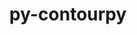 ---
title: "py-contourpy"
layout: cache
categories: [package, develop]
meta: {"versions": ["1.0.5", "1.0.7"], "compilers": ["apple-clang@=14.0.0", "apple-clang@=14.0.3", "gcc@=11.1.0", "gcc@=11.3.0", "gcc@=7.3.1", "gcc@=7.5.0"], "oss": ["amzn2", "ubuntu18.04", "ubuntu20.04", "ubuntu22.04", "ventura"], "platforms": ["darwin", "linux"], "targets": ["aarch64", "ivybridge", "ppc64le", "x86_64", "x86_64_v3", "x86_64_v4"], "stacks": ["data-vis-sdk", "e4s", "e4s-power", "ml-darwin-aarch64-mps", "ml-linux-x86_64-cpu", "ml-linux-x86_64-cuda", "radiuss", "root"], "num_specs": 80, "num_specs_by_stack": {"root": 80, "ml-darwin-aarch64-mps": 5, "radiuss": 21, "e4s-power": 7, "data-vis-sdk": 10, "e4s": 14, "ml-linux-x86_64-cpu": 7, "ml-linux-x86_64-cuda": 7}}
spec_details: [{"hash": "6b2llu3t3ljhcjerjy4rdwyhlyp5ot7z", "compiler": "apple-clang@=14.0.0", "versions": ["1.0.7"], "os": "ventura", "platform": "darwin", "target": "aarch64", "variants": ["build_system=python_pip"], "stacks": ["root", "ml-darwin-aarch64-mps"], "size": "-", "tarball": "https://binaries.spack.io/develop/build_cache/darwin-ventura-aarch64/apple-clang-14.0.0/py-contourpy-1.0.7/darwin-ventura-aarch64-apple-clang-14.0.0-py-contourpy-1.0.7-6b2llu3t3ljhcjerjy4rdwyhlyp5ot7z.spack"}, {"hash": "waoavgmi3ehc5fszbhpyl4nvrydcg2sv", "compiler": "apple-clang@=14.0.3", "versions": ["1.0.7"], "os": "ventura", "platform": "darwin", "target": "aarch64", "variants": ["build_system=python_pip"], "stacks": ["root", "ml-darwin-aarch64-mps"], "size": "-", "tarball": "https://binaries.spack.io/develop/build_cache/darwin-ventura-aarch64/apple-clang-14.0.3/py-contourpy-1.0.7/darwin-ventura-aarch64-apple-clang-14.0.3-py-contourpy-1.0.7-waoavgmi3ehc5fszbhpyl4nvrydcg2sv.spack"}, {"hash": "erwhivatoyvcmnsenaxecb6qifdwqkbf", "compiler": "apple-clang@=14.0.3", "versions": ["1.0.7"], "os": "ventura", "platform": "darwin", "target": "aarch64", "variants": ["build_system=python_pip"], "stacks": ["root", "ml-darwin-aarch64-mps"], "size": "-", "tarball": "https://binaries.spack.io/develop/build_cache/darwin-ventura-aarch64/apple-clang-14.0.3/py-contourpy-1.0.7/darwin-ventura-aarch64-apple-clang-14.0.3-py-contourpy-1.0.7-erwhivatoyvcmnsenaxecb6qifdwqkbf.spack"}, {"hash": "3bz23zqvnlgkhi6fjzb64a5dpxompjpv", "compiler": "apple-clang@=14.0.3", "versions": ["1.0.7"], "os": "ventura", "platform": "darwin", "target": "aarch64", "variants": ["build_system=python_pip"], "stacks": ["root", "ml-darwin-aarch64-mps"], "size": "-", "tarball": "https://binaries.spack.io/develop/build_cache/darwin-ventura-aarch64/apple-clang-14.0.3/py-contourpy-1.0.7/darwin-ventura-aarch64-apple-clang-14.0.3-py-contourpy-1.0.7-3bz23zqvnlgkhi6fjzb64a5dpxompjpv.spack"}, {"hash": "fn24p72nmziqmqegi5a5cqnxdhyutgse", "compiler": "apple-clang@=14.0.3", "versions": ["1.0.7"], "os": "ventura", "platform": "darwin", "target": "aarch64", "variants": ["build_system=python_pip"], "stacks": ["root", "ml-darwin-aarch64-mps"], "size": "-", "tarball": "https://binaries.spack.io/develop/build_cache/darwin-ventura-aarch64/apple-clang-14.0.3/py-contourpy-1.0.7/darwin-ventura-aarch64-apple-clang-14.0.3-py-contourpy-1.0.7-fn24p72nmziqmqegi5a5cqnxdhyutgse.spack"}, {"hash": "4tmyp6l4gtoj4jbentsswxahk4llx35r", "compiler": "gcc@=7.3.1", "versions": ["1.0.5"], "os": "amzn2", "platform": "linux", "target": "ivybridge", "variants": ["build_system=python_pip"], "stacks": ["root"], "size": "-", "tarball": "https://binaries.spack.io/develop/build_cache/linux-amzn2-ivybridge/gcc-7.3.1/py-contourpy-1.0.5/linux-amzn2-ivybridge-gcc-7.3.1-py-contourpy-1.0.5-4tmyp6l4gtoj4jbentsswxahk4llx35r.spack"}, {"hash": "d3twpw7pyseudreiqknelzcj57jjb5ou", "compiler": "gcc@=7.3.1", "versions": ["1.0.5"], "os": "amzn2", "platform": "linux", "target": "ivybridge", "variants": ["build_system=python_pip"], "stacks": ["root"], "size": "-", "tarball": "https://binaries.spack.io/develop/build_cache/linux-amzn2-ivybridge/gcc-7.3.1/py-contourpy-1.0.5/linux-amzn2-ivybridge-gcc-7.3.1-py-contourpy-1.0.5-d3twpw7pyseudreiqknelzcj57jjb5ou.spack"}, {"hash": "zu7qdibolcnhfjbespneosrltwxltcms", "compiler": "gcc@=7.3.1", "versions": ["1.0.5"], "os": "amzn2", "platform": "linux", "target": "ivybridge", "variants": ["build_system=python_pip"], "stacks": ["root"], "size": "-", "tarball": "https://binaries.spack.io/develop/build_cache/linux-amzn2-ivybridge/gcc-7.3.1/py-contourpy-1.0.5/linux-amzn2-ivybridge-gcc-7.3.1-py-contourpy-1.0.5-zu7qdibolcnhfjbespneosrltwxltcms.spack"}, {"hash": "2fbp7prlaz45kx5mehhhxh3vkfsrlw32", "compiler": "gcc@=7.3.1", "versions": ["1.0.5"], "os": "amzn2", "platform": "linux", "target": "x86_64_v3", "variants": [], "stacks": ["root"], "size": "-", "tarball": "https://binaries.spack.io/develop/build_cache/linux-amzn2-x86_64_v3/gcc-7.3.1/py-contourpy-1.0.5/linux-amzn2-x86_64_v3-gcc-7.3.1-py-contourpy-1.0.5-2fbp7prlaz45kx5mehhhxh3vkfsrlw32.spack"}, {"hash": "awxgd4nvnjhopmyer46bf6s3ktzpj6oc", "compiler": "gcc@=7.3.1", "versions": ["1.0.5"], "os": "amzn2", "platform": "linux", "target": "x86_64_v3", "variants": [], "stacks": ["root"], "size": "-", "tarball": "https://binaries.spack.io/develop/build_cache/linux-amzn2-x86_64_v3/gcc-7.3.1/py-contourpy-1.0.5/linux-amzn2-x86_64_v3-gcc-7.3.1-py-contourpy-1.0.5-awxgd4nvnjhopmyer46bf6s3ktzpj6oc.spack"}, {"hash": "czxe5x6h3awupss2catz5wv6nb77pzho", "compiler": "gcc@=7.3.1", "versions": ["1.0.5"], "os": "amzn2", "platform": "linux", "target": "x86_64_v3", "variants": ["build_system=python_pip"], "stacks": ["root"], "size": "-", "tarball": "https://binaries.spack.io/develop/build_cache/linux-amzn2-x86_64_v3/gcc-7.3.1/py-contourpy-1.0.5/linux-amzn2-x86_64_v3-gcc-7.3.1-py-contourpy-1.0.5-czxe5x6h3awupss2catz5wv6nb77pzho.spack"}, {"hash": "5lyrasgvsbedmkgpuulcj4mtkenxgxyk", "compiler": "gcc@=7.3.1", "versions": ["1.0.5"], "os": "amzn2", "platform": "linux", "target": "x86_64_v3", "variants": ["build_system=python_pip"], "stacks": ["root"], "size": "-", "tarball": "https://binaries.spack.io/develop/build_cache/linux-amzn2-x86_64_v3/gcc-7.3.1/py-contourpy-1.0.5/linux-amzn2-x86_64_v3-gcc-7.3.1-py-contourpy-1.0.5-5lyrasgvsbedmkgpuulcj4mtkenxgxyk.spack"}, {"hash": "uzxvkfpeh53anbht3ke37ecxdzmazi2s", "compiler": "gcc@=7.3.1", "versions": ["1.0.5"], "os": "amzn2", "platform": "linux", "target": "x86_64_v3", "variants": ["build_system=python_pip"], "stacks": ["root"], "size": "-", "tarball": "https://binaries.spack.io/develop/build_cache/linux-amzn2-x86_64_v3/gcc-7.3.1/py-contourpy-1.0.5/linux-amzn2-x86_64_v3-gcc-7.3.1-py-contourpy-1.0.5-uzxvkfpeh53anbht3ke37ecxdzmazi2s.spack"}, {"hash": "ng7gv46jyxpjyifsdnfonmeus7o6egpp", "compiler": "gcc@=7.3.1", "versions": ["1.0.5"], "os": "amzn2", "platform": "linux", "target": "x86_64_v3", "variants": ["build_system=python_pip"], "stacks": ["root"], "size": "-", "tarball": "https://binaries.spack.io/develop/build_cache/linux-amzn2-x86_64_v3/gcc-7.3.1/py-contourpy-1.0.5/linux-amzn2-x86_64_v3-gcc-7.3.1-py-contourpy-1.0.5-ng7gv46jyxpjyifsdnfonmeus7o6egpp.spack"}, {"hash": "gyf6uri3hktu63gkxrhbd5lapqp52kzz", "compiler": "gcc@=7.3.1", "versions": ["1.0.5"], "os": "amzn2", "platform": "linux", "target": "x86_64_v3", "variants": ["build_system=python_pip"], "stacks": ["root"], "size": "-", "tarball": "https://binaries.spack.io/develop/build_cache/linux-amzn2-x86_64_v3/gcc-7.3.1/py-contourpy-1.0.5/linux-amzn2-x86_64_v3-gcc-7.3.1-py-contourpy-1.0.5-gyf6uri3hktu63gkxrhbd5lapqp52kzz.spack"}, {"hash": "7f6q7xxdov75cbnlhcyy4vxrkf22qnup", "compiler": "gcc@=7.3.1", "versions": ["1.0.5"], "os": "amzn2", "platform": "linux", "target": "x86_64_v4", "variants": [], "stacks": ["root"], "size": "-", "tarball": "https://binaries.spack.io/develop/build_cache/linux-amzn2-x86_64_v4/gcc-7.3.1/py-contourpy-1.0.5/linux-amzn2-x86_64_v4-gcc-7.3.1-py-contourpy-1.0.5-7f6q7xxdov75cbnlhcyy4vxrkf22qnup.spack"}, {"hash": "bodyim44qhvezdidtqvrnbepbi5u7ssm", "compiler": "gcc@=7.5.0", "versions": ["1.0.5"], "os": "ubuntu18.04", "platform": "linux", "target": "x86_64", "variants": ["build_system=python_pip"], "stacks": ["root", "radiuss"], "size": "-", "tarball": "https://binaries.spack.io/develop/build_cache/linux-ubuntu18.04-x86_64/gcc-7.5.0/py-contourpy-1.0.5/linux-ubuntu18.04-x86_64-gcc-7.5.0-py-contourpy-1.0.5-bodyim44qhvezdidtqvrnbepbi5u7ssm.spack"}, {"hash": "aadoalmrhos3htfwycnga6g7mtl56sys", "compiler": "gcc@=7.5.0", "versions": ["1.0.5"], "os": "ubuntu18.04", "platform": "linux", "target": "x86_64", "variants": ["build_system=python_pip"], "stacks": ["root", "radiuss"], "size": "-", "tarball": "https://binaries.spack.io/develop/build_cache/linux-ubuntu18.04-x86_64/gcc-7.5.0/py-contourpy-1.0.5/linux-ubuntu18.04-x86_64-gcc-7.5.0-py-contourpy-1.0.5-aadoalmrhos3htfwycnga6g7mtl56sys.spack"}, {"hash": "kzsdtt7ec22ulamqx3kbdgarcm64bnkq", "compiler": "gcc@=7.5.0", "versions": ["1.0.5"], "os": "ubuntu18.04", "platform": "linux", "target": "x86_64", "variants": ["build_system=python_pip"], "stacks": ["root", "radiuss"], "size": "-", "tarball": "https://binaries.spack.io/develop/build_cache/linux-ubuntu18.04-x86_64/gcc-7.5.0/py-contourpy-1.0.5/linux-ubuntu18.04-x86_64-gcc-7.5.0-py-contourpy-1.0.5-kzsdtt7ec22ulamqx3kbdgarcm64bnkq.spack"}, {"hash": "6cbp4nkkl2ogxqn7xrd523igzrrvz6tz", "compiler": "gcc@=7.5.0", "versions": ["1.0.5"], "os": "ubuntu18.04", "platform": "linux", "target": "x86_64", "variants": ["build_system=python_pip"], "stacks": ["root", "radiuss"], "size": "-", "tarball": "https://binaries.spack.io/develop/build_cache/linux-ubuntu18.04-x86_64/gcc-7.5.0/py-contourpy-1.0.5/linux-ubuntu18.04-x86_64-gcc-7.5.0-py-contourpy-1.0.5-6cbp4nkkl2ogxqn7xrd523igzrrvz6tz.spack"}, {"hash": "5urzd6jxgwllxj6o6tmk4j4k5njj6bfi", "compiler": "gcc@=7.5.0", "versions": ["1.0.5"], "os": "ubuntu18.04", "platform": "linux", "target": "x86_64", "variants": ["build_system=python_pip"], "stacks": ["root", "radiuss"], "size": "-", "tarball": "https://binaries.spack.io/develop/build_cache/linux-ubuntu18.04-x86_64/gcc-7.5.0/py-contourpy-1.0.5/linux-ubuntu18.04-x86_64-gcc-7.5.0-py-contourpy-1.0.5-5urzd6jxgwllxj6o6tmk4j4k5njj6bfi.spack"}, {"hash": "qptduyhlltvxvfchryjgfl6jnkvqm5ju", "compiler": "gcc@=7.5.0", "versions": ["1.0.5"], "os": "ubuntu18.04", "platform": "linux", "target": "x86_64", "variants": ["build_system=python_pip"], "stacks": ["root", "radiuss"], "size": "-", "tarball": "https://binaries.spack.io/develop/build_cache/linux-ubuntu18.04-x86_64/gcc-7.5.0/py-contourpy-1.0.5/linux-ubuntu18.04-x86_64-gcc-7.5.0-py-contourpy-1.0.5-qptduyhlltvxvfchryjgfl6jnkvqm5ju.spack"}, {"hash": "yl5nqtn35nmlw2xgbbpdpqcps4vncox4", "compiler": "gcc@=7.5.0", "versions": ["1.0.5"], "os": "ubuntu18.04", "platform": "linux", "target": "x86_64", "variants": [], "stacks": ["root", "radiuss"], "size": "-", "tarball": "https://binaries.spack.io/develop/build_cache/linux-ubuntu18.04-x86_64/gcc-7.5.0/py-contourpy-1.0.5/linux-ubuntu18.04-x86_64-gcc-7.5.0-py-contourpy-1.0.5-yl5nqtn35nmlw2xgbbpdpqcps4vncox4.spack"}, {"hash": "hi62k5xlid42jfiifcmhssdrljtv4zsd", "compiler": "gcc@=7.5.0", "versions": ["1.0.5"], "os": "ubuntu18.04", "platform": "linux", "target": "x86_64", "variants": ["build_system=python_pip"], "stacks": ["root", "radiuss"], "size": "-", "tarball": "https://binaries.spack.io/develop/build_cache/linux-ubuntu18.04-x86_64/gcc-7.5.0/py-contourpy-1.0.5/linux-ubuntu18.04-x86_64-gcc-7.5.0-py-contourpy-1.0.5-hi62k5xlid42jfiifcmhssdrljtv4zsd.spack"}, {"hash": "wz53kgwuwcxsuem767tbs3zkhuttexhk", "compiler": "gcc@=7.5.0", "versions": ["1.0.5"], "os": "ubuntu18.04", "platform": "linux", "target": "x86_64", "variants": ["build_system=python_pip"], "stacks": ["root", "radiuss"], "size": "-", "tarball": "https://binaries.spack.io/develop/build_cache/linux-ubuntu18.04-x86_64/gcc-7.5.0/py-contourpy-1.0.5/linux-ubuntu18.04-x86_64-gcc-7.5.0-py-contourpy-1.0.5-wz53kgwuwcxsuem767tbs3zkhuttexhk.spack"}, {"hash": "s7vfnypsy7dyqacgsnmxgwhgxdn6oa6g", "compiler": "gcc@=7.5.0", "versions": ["1.0.5"], "os": "ubuntu18.04", "platform": "linux", "target": "x86_64", "variants": ["build_system=python_pip"], "stacks": ["root", "radiuss"], "size": "-", "tarball": "https://binaries.spack.io/develop/build_cache/linux-ubuntu18.04-x86_64/gcc-7.5.0/py-contourpy-1.0.5/linux-ubuntu18.04-x86_64-gcc-7.5.0-py-contourpy-1.0.5-s7vfnypsy7dyqacgsnmxgwhgxdn6oa6g.spack"}, {"hash": "5q2b4twvczpvdi3sdpr33jximzrryiu3", "compiler": "gcc@=7.5.0", "versions": ["1.0.5"], "os": "ubuntu18.04", "platform": "linux", "target": "x86_64_v3", "variants": ["build_system=python_pip"], "stacks": ["root", "radiuss"], "size": "-", "tarball": "https://binaries.spack.io/develop/build_cache/linux-ubuntu18.04-x86_64_v3/gcc-7.5.0/py-contourpy-1.0.5/linux-ubuntu18.04-x86_64_v3-gcc-7.5.0-py-contourpy-1.0.5-5q2b4twvczpvdi3sdpr33jximzrryiu3.spack"}, {"hash": "ndfyphhphlgdzm6pnvcewmnuhdv5ygmg", "compiler": "gcc@=7.5.0", "versions": ["1.0.5"], "os": "ubuntu18.04", "platform": "linux", "target": "x86_64_v3", "variants": ["build_system=python_pip"], "stacks": ["root", "radiuss"], "size": "-", "tarball": "https://binaries.spack.io/develop/build_cache/linux-ubuntu18.04-x86_64_v3/gcc-7.5.0/py-contourpy-1.0.5/linux-ubuntu18.04-x86_64_v3-gcc-7.5.0-py-contourpy-1.0.5-ndfyphhphlgdzm6pnvcewmnuhdv5ygmg.spack"}, {"hash": "4qhigk6eqspp53v4lkn55q3e53rqrjsz", "compiler": "gcc@=7.5.0", "versions": ["1.0.5"], "os": "ubuntu18.04", "platform": "linux", "target": "x86_64_v3", "variants": ["build_system=python_pip"], "stacks": ["root", "radiuss"], "size": "-", "tarball": "https://binaries.spack.io/develop/build_cache/linux-ubuntu18.04-x86_64_v3/gcc-7.5.0/py-contourpy-1.0.5/linux-ubuntu18.04-x86_64_v3-gcc-7.5.0-py-contourpy-1.0.5-4qhigk6eqspp53v4lkn55q3e53rqrjsz.spack"}, {"hash": "owwpzxsllcmh75pgaaoekwscd75pg5cn", "compiler": "gcc@=7.5.0", "versions": ["1.0.5"], "os": "ubuntu18.04", "platform": "linux", "target": "x86_64_v3", "variants": ["build_system=python_pip"], "stacks": ["root", "radiuss"], "size": "-", "tarball": "https://binaries.spack.io/develop/build_cache/linux-ubuntu18.04-x86_64_v3/gcc-7.5.0/py-contourpy-1.0.5/linux-ubuntu18.04-x86_64_v3-gcc-7.5.0-py-contourpy-1.0.5-owwpzxsllcmh75pgaaoekwscd75pg5cn.spack"}, {"hash": "6djw4m6pce3xuiznr4ri5catfnqflsdg", "compiler": "gcc@=7.5.0", "versions": ["1.0.7"], "os": "ubuntu18.04", "platform": "linux", "target": "x86_64_v3", "variants": ["build_system=python_pip"], "stacks": ["root", "radiuss"], "size": "-", "tarball": "https://binaries.spack.io/develop/build_cache/linux-ubuntu18.04-x86_64_v3/gcc-7.5.0/py-contourpy-1.0.7/linux-ubuntu18.04-x86_64_v3-gcc-7.5.0-py-contourpy-1.0.7-6djw4m6pce3xuiznr4ri5catfnqflsdg.spack"}, {"hash": "fdlkmzfrxw7havm4iczdz3477lrb2qkg", "compiler": "gcc@=7.5.0", "versions": ["1.0.5"], "os": "ubuntu18.04", "platform": "linux", "target": "x86_64_v3", "variants": ["build_system=python_pip"], "stacks": ["root", "radiuss"], "size": "-", "tarball": "https://binaries.spack.io/develop/build_cache/linux-ubuntu18.04-x86_64_v3/gcc-7.5.0/py-contourpy-1.0.5/linux-ubuntu18.04-x86_64_v3-gcc-7.5.0-py-contourpy-1.0.5-fdlkmzfrxw7havm4iczdz3477lrb2qkg.spack"}, {"hash": "56nobhihl644bl2aav6p4k7jwhsx4md2", "compiler": "gcc@=7.5.0", "versions": ["1.0.5"], "os": "ubuntu18.04", "platform": "linux", "target": "x86_64_v3", "variants": ["build_system=python_pip"], "stacks": ["root", "radiuss"], "size": "-", "tarball": "https://binaries.spack.io/develop/build_cache/linux-ubuntu18.04-x86_64_v3/gcc-7.5.0/py-contourpy-1.0.5/linux-ubuntu18.04-x86_64_v3-gcc-7.5.0-py-contourpy-1.0.5-56nobhihl644bl2aav6p4k7jwhsx4md2.spack"}, {"hash": "4reonafht6b2pbvveqz4yrxbvrllr2ux", "compiler": "gcc@=7.5.0", "versions": ["1.0.5"], "os": "ubuntu18.04", "platform": "linux", "target": "x86_64_v3", "variants": ["build_system=python_pip"], "stacks": ["root", "radiuss"], "size": "-", "tarball": "https://binaries.spack.io/develop/build_cache/linux-ubuntu18.04-x86_64_v3/gcc-7.5.0/py-contourpy-1.0.5/linux-ubuntu18.04-x86_64_v3-gcc-7.5.0-py-contourpy-1.0.5-4reonafht6b2pbvveqz4yrxbvrllr2ux.spack"}, {"hash": "zvq35skvnhndxfqviwapgosv4qapufhz", "compiler": "gcc@=7.5.0", "versions": ["1.0.7"], "os": "ubuntu18.04", "platform": "linux", "target": "x86_64_v3", "variants": ["build_system=python_pip"], "stacks": ["root", "radiuss"], "size": "-", "tarball": "https://binaries.spack.io/develop/build_cache/linux-ubuntu18.04-x86_64_v3/gcc-7.5.0/py-contourpy-1.0.7/linux-ubuntu18.04-x86_64_v3-gcc-7.5.0-py-contourpy-1.0.7-zvq35skvnhndxfqviwapgosv4qapufhz.spack"}, {"hash": "bnb2dxbyaqtorcjwkq3uabylmxdjsyqm", "compiler": "gcc@=7.5.0", "versions": ["1.0.5"], "os": "ubuntu18.04", "platform": "linux", "target": "x86_64_v3", "variants": ["build_system=python_pip"], "stacks": ["root", "radiuss"], "size": "-", "tarball": "https://binaries.spack.io/develop/build_cache/linux-ubuntu18.04-x86_64_v3/gcc-7.5.0/py-contourpy-1.0.5/linux-ubuntu18.04-x86_64_v3-gcc-7.5.0-py-contourpy-1.0.5-bnb2dxbyaqtorcjwkq3uabylmxdjsyqm.spack"}, {"hash": "kpqjflrwq4hzgt57uwmsffbb6dcqvfjb", "compiler": "gcc@=7.5.0", "versions": ["1.0.7"], "os": "ubuntu18.04", "platform": "linux", "target": "x86_64_v3", "variants": ["build_system=python_pip"], "stacks": ["root", "radiuss"], "size": "-", "tarball": "https://binaries.spack.io/develop/build_cache/linux-ubuntu18.04-x86_64_v3/gcc-7.5.0/py-contourpy-1.0.7/linux-ubuntu18.04-x86_64_v3-gcc-7.5.0-py-contourpy-1.0.7-kpqjflrwq4hzgt57uwmsffbb6dcqvfjb.spack"}, {"hash": "6uy6347ubtobnhutotzbt7sxbf5t3qdl", "compiler": "gcc@=11.1.0", "versions": ["1.0.5"], "os": "ubuntu20.04", "platform": "linux", "target": "ppc64le", "variants": ["build_system=python_pip"], "stacks": ["root", "e4s-power"], "size": "-", "tarball": "https://binaries.spack.io/develop/build_cache/linux-ubuntu20.04-ppc64le/gcc-11.1.0/py-contourpy-1.0.5/linux-ubuntu20.04-ppc64le-gcc-11.1.0-py-contourpy-1.0.5-6uy6347ubtobnhutotzbt7sxbf5t3qdl.spack"}, {"hash": "nv7u2bw2oqorslqmizrjwyriogie4zlz", "compiler": "gcc@=11.1.0", "versions": ["1.0.5"], "os": "ubuntu20.04", "platform": "linux", "target": "ppc64le", "variants": ["build_system=python_pip"], "stacks": ["root", "e4s-power"], "size": "-", "tarball": "https://binaries.spack.io/develop/build_cache/linux-ubuntu20.04-ppc64le/gcc-11.1.0/py-contourpy-1.0.5/linux-ubuntu20.04-ppc64le-gcc-11.1.0-py-contourpy-1.0.5-nv7u2bw2oqorslqmizrjwyriogie4zlz.spack"}, {"hash": "gf2ixkmb7cgkmjputtl7p7auzywoocdm", "compiler": "gcc@=11.1.0", "versions": ["1.0.5"], "os": "ubuntu20.04", "platform": "linux", "target": "ppc64le", "variants": ["build_system=python_pip"], "stacks": ["root", "e4s-power"], "size": "-", "tarball": "https://binaries.spack.io/develop/build_cache/linux-ubuntu20.04-ppc64le/gcc-11.1.0/py-contourpy-1.0.5/linux-ubuntu20.04-ppc64le-gcc-11.1.0-py-contourpy-1.0.5-gf2ixkmb7cgkmjputtl7p7auzywoocdm.spack"}, {"hash": "zg52ktnuqwpogmkenhewmxfwry4nmfvx", "compiler": "gcc@=11.1.0", "versions": ["1.0.7"], "os": "ubuntu20.04", "platform": "linux", "target": "ppc64le", "variants": ["build_system=python_pip"], "stacks": ["root", "e4s-power"], "size": "-", "tarball": "https://binaries.spack.io/develop/build_cache/linux-ubuntu20.04-ppc64le/gcc-11.1.0/py-contourpy-1.0.7/linux-ubuntu20.04-ppc64le-gcc-11.1.0-py-contourpy-1.0.7-zg52ktnuqwpogmkenhewmxfwry4nmfvx.spack"}, {"hash": "l3tb5orhmj5loyf7s7vmsez6x4wzcuvd", "compiler": "gcc@=11.1.0", "versions": ["1.0.7"], "os": "ubuntu20.04", "platform": "linux", "target": "ppc64le", "variants": ["build_system=python_pip"], "stacks": ["root", "e4s-power"], "size": "-", "tarball": "https://binaries.spack.io/develop/build_cache/linux-ubuntu20.04-ppc64le/gcc-11.1.0/py-contourpy-1.0.7/linux-ubuntu20.04-ppc64le-gcc-11.1.0-py-contourpy-1.0.7-l3tb5orhmj5loyf7s7vmsez6x4wzcuvd.spack"}, {"hash": "g7o5csjsekeybaxhbeliqfyxr5f6f7vf", "compiler": "gcc@=11.1.0", "versions": ["1.0.7"], "os": "ubuntu20.04", "platform": "linux", "target": "ppc64le", "variants": ["build_system=python_pip"], "stacks": ["root", "e4s-power"], "size": "-", "tarball": "https://binaries.spack.io/develop/build_cache/linux-ubuntu20.04-ppc64le/gcc-11.1.0/py-contourpy-1.0.7/linux-ubuntu20.04-ppc64le-gcc-11.1.0-py-contourpy-1.0.7-g7o5csjsekeybaxhbeliqfyxr5f6f7vf.spack"}, {"hash": "ozdu5z7gp5pq6lqtp7lzknmmjmobfqri", "compiler": "gcc@=11.1.0", "versions": ["1.0.7"], "os": "ubuntu20.04", "platform": "linux", "target": "ppc64le", "variants": ["build_system=python_pip"], "stacks": ["root", "e4s-power"], "size": "-", "tarball": "https://binaries.spack.io/develop/build_cache/linux-ubuntu20.04-ppc64le/gcc-11.1.0/py-contourpy-1.0.7/linux-ubuntu20.04-ppc64le-gcc-11.1.0-py-contourpy-1.0.7-ozdu5z7gp5pq6lqtp7lzknmmjmobfqri.spack"}, {"hash": "675krygotbtqkz4fmckcxkvf33xpny3r", "compiler": "gcc@=11.1.0", "versions": ["1.0.7"], "os": "ubuntu20.04", "platform": "linux", "target": "x86_64_v3", "variants": ["build_system=python_pip"], "stacks": ["root", "data-vis-sdk"], "size": "-", "tarball": "https://binaries.spack.io/develop/build_cache/linux-ubuntu20.04-x86_64_v3/gcc-11.1.0/py-contourpy-1.0.7/linux-ubuntu20.04-x86_64_v3-gcc-11.1.0-py-contourpy-1.0.7-675krygotbtqkz4fmckcxkvf33xpny3r.spack"}, {"hash": "55sthllxzv4sp6f4ifa5t6yejs7xhav4", "compiler": "gcc@=11.1.0", "versions": ["1.0.7"], "os": "ubuntu20.04", "platform": "linux", "target": "x86_64_v3", "variants": ["build_system=python_pip"], "stacks": ["root", "data-vis-sdk"], "size": "-", "tarball": "https://binaries.spack.io/develop/build_cache/linux-ubuntu20.04-x86_64_v3/gcc-11.1.0/py-contourpy-1.0.7/linux-ubuntu20.04-x86_64_v3-gcc-11.1.0-py-contourpy-1.0.7-55sthllxzv4sp6f4ifa5t6yejs7xhav4.spack"}, {"hash": "noykpxefyx2vpmst4v4ancupogkrzjt7", "compiler": "gcc@=11.1.0", "versions": ["1.0.5"], "os": "ubuntu20.04", "platform": "linux", "target": "x86_64_v3", "variants": ["build_system=python_pip"], "stacks": ["root", "data-vis-sdk"], "size": "-", "tarball": "https://binaries.spack.io/develop/build_cache/linux-ubuntu20.04-x86_64_v3/gcc-11.1.0/py-contourpy-1.0.5/linux-ubuntu20.04-x86_64_v3-gcc-11.1.0-py-contourpy-1.0.5-noykpxefyx2vpmst4v4ancupogkrzjt7.spack"}, {"hash": "xyplqhbs6iyli2cvg3ijvduothunwws7", "compiler": "gcc@=11.1.0", "versions": ["1.0.5"], "os": "ubuntu20.04", "platform": "linux", "target": "x86_64_v3", "variants": ["build_system=python_pip"], "stacks": ["root", "e4s"], "size": "-", "tarball": "https://binaries.spack.io/develop/build_cache/linux-ubuntu20.04-x86_64_v3/gcc-11.1.0/py-contourpy-1.0.5/linux-ubuntu20.04-x86_64_v3-gcc-11.1.0-py-contourpy-1.0.5-xyplqhbs6iyli2cvg3ijvduothunwws7.spack"}, {"hash": "edce7sqdb4c5jmwimvq6dcuhr7phbxeu", "compiler": "gcc@=11.1.0", "versions": ["1.0.5"], "os": "ubuntu20.04", "platform": "linux", "target": "x86_64_v3", "variants": ["build_system=python_pip"], "stacks": ["root", "e4s"], "size": "-", "tarball": "https://binaries.spack.io/develop/build_cache/linux-ubuntu20.04-x86_64_v3/gcc-11.1.0/py-contourpy-1.0.5/linux-ubuntu20.04-x86_64_v3-gcc-11.1.0-py-contourpy-1.0.5-edce7sqdb4c5jmwimvq6dcuhr7phbxeu.spack"}, {"hash": "nes6opog2zejofjdofawcrlq4uqcwwus", "compiler": "gcc@=11.1.0", "versions": ["1.0.7"], "os": "ubuntu20.04", "platform": "linux", "target": "x86_64_v3", "variants": ["build_system=python_pip"], "stacks": ["root", "data-vis-sdk"], "size": "-", "tarball": "https://binaries.spack.io/develop/build_cache/linux-ubuntu20.04-x86_64_v3/gcc-11.1.0/py-contourpy-1.0.7/linux-ubuntu20.04-x86_64_v3-gcc-11.1.0-py-contourpy-1.0.7-nes6opog2zejofjdofawcrlq4uqcwwus.spack"}, {"hash": "mbf3nsxqckkzxzv3byuzc4s7jjwyefnh", "compiler": "gcc@=11.1.0", "versions": ["1.0.5"], "os": "ubuntu20.04", "platform": "linux", "target": "x86_64_v3", "variants": ["build_system=python_pip"], "stacks": ["root", "data-vis-sdk"], "size": "-", "tarball": "https://binaries.spack.io/develop/build_cache/linux-ubuntu20.04-x86_64_v3/gcc-11.1.0/py-contourpy-1.0.5/linux-ubuntu20.04-x86_64_v3-gcc-11.1.0-py-contourpy-1.0.5-mbf3nsxqckkzxzv3byuzc4s7jjwyefnh.spack"}, {"hash": "gqwp4ihdh3i3h3ft52hvizsij6xuwxep", "compiler": "gcc@=11.1.0", "versions": ["1.0.7"], "os": "ubuntu20.04", "platform": "linux", "target": "x86_64_v3", "variants": ["build_system=python_pip"], "stacks": ["root", "data-vis-sdk"], "size": "-", "tarball": "https://binaries.spack.io/develop/build_cache/linux-ubuntu20.04-x86_64_v3/gcc-11.1.0/py-contourpy-1.0.7/linux-ubuntu20.04-x86_64_v3-gcc-11.1.0-py-contourpy-1.0.7-gqwp4ihdh3i3h3ft52hvizsij6xuwxep.spack"}, {"hash": "fzhcvy6b7vbyfayy7gpxbqnaxgtour5d", "compiler": "gcc@=11.1.0", "versions": ["1.0.5"], "os": "ubuntu20.04", "platform": "linux", "target": "x86_64_v3", "variants": ["build_system=python_pip"], "stacks": ["root", "data-vis-sdk"], "size": "-", "tarball": "https://binaries.spack.io/develop/build_cache/linux-ubuntu20.04-x86_64_v3/gcc-11.1.0/py-contourpy-1.0.5/linux-ubuntu20.04-x86_64_v3-gcc-11.1.0-py-contourpy-1.0.5-fzhcvy6b7vbyfayy7gpxbqnaxgtour5d.spack"}, {"hash": "m4xenitnrffwrmqwkmwruozjef2rnxio", "compiler": "gcc@=11.1.0", "versions": ["1.0.5"], "os": "ubuntu20.04", "platform": "linux", "target": "x86_64_v3", "variants": ["build_system=python_pip"], "stacks": ["root", "e4s"], "size": "-", "tarball": "https://binaries.spack.io/develop/build_cache/linux-ubuntu20.04-x86_64_v3/gcc-11.1.0/py-contourpy-1.0.5/linux-ubuntu20.04-x86_64_v3-gcc-11.1.0-py-contourpy-1.0.5-m4xenitnrffwrmqwkmwruozjef2rnxio.spack"}, {"hash": "tdoohytmhred7d2ls2mlzsmzh2nt6zz3", "compiler": "gcc@=11.1.0", "versions": ["1.0.5"], "os": "ubuntu20.04", "platform": "linux", "target": "x86_64_v3", "variants": ["build_system=python_pip"], "stacks": ["root", "data-vis-sdk"], "size": "-", "tarball": "https://binaries.spack.io/develop/build_cache/linux-ubuntu20.04-x86_64_v3/gcc-11.1.0/py-contourpy-1.0.5/linux-ubuntu20.04-x86_64_v3-gcc-11.1.0-py-contourpy-1.0.5-tdoohytmhred7d2ls2mlzsmzh2nt6zz3.spack"}, {"hash": "urgqa2trxmdxtrs7unqek566smv45ira", "compiler": "gcc@=11.1.0", "versions": ["1.0.7"], "os": "ubuntu20.04", "platform": "linux", "target": "x86_64_v3", "variants": ["build_system=python_pip"], "stacks": ["root", "e4s"], "size": "-", "tarball": "https://binaries.spack.io/develop/build_cache/linux-ubuntu20.04-x86_64_v3/gcc-11.1.0/py-contourpy-1.0.7/linux-ubuntu20.04-x86_64_v3-gcc-11.1.0-py-contourpy-1.0.7-urgqa2trxmdxtrs7unqek566smv45ira.spack"}, {"hash": "y3yrnwhn74sefq4hnxognnmn7h4spa2m", "compiler": "gcc@=11.1.0", "versions": ["1.0.7"], "os": "ubuntu20.04", "platform": "linux", "target": "x86_64_v3", "variants": ["build_system=python_pip"], "stacks": ["root", "e4s"], "size": "-", "tarball": "https://binaries.spack.io/develop/build_cache/linux-ubuntu20.04-x86_64_v3/gcc-11.1.0/py-contourpy-1.0.7/linux-ubuntu20.04-x86_64_v3-gcc-11.1.0-py-contourpy-1.0.7-y3yrnwhn74sefq4hnxognnmn7h4spa2m.spack"}, {"hash": "ju7qt34cb4y2bk254mv34r7dnyf5htjm", "compiler": "gcc@=11.1.0", "versions": ["1.0.5"], "os": "ubuntu20.04", "platform": "linux", "target": "x86_64_v3", "variants": ["build_system=python_pip"], "stacks": ["root", "e4s"], "size": "-", "tarball": "https://binaries.spack.io/develop/build_cache/linux-ubuntu20.04-x86_64_v3/gcc-11.1.0/py-contourpy-1.0.5/linux-ubuntu20.04-x86_64_v3-gcc-11.1.0-py-contourpy-1.0.5-ju7qt34cb4y2bk254mv34r7dnyf5htjm.spack"}, {"hash": "js6awqu75oodhntidzkhz4qsxkds457z", "compiler": "gcc@=11.1.0", "versions": ["1.0.7"], "os": "ubuntu20.04", "platform": "linux", "target": "x86_64_v3", "variants": ["build_system=python_pip"], "stacks": ["root", "e4s"], "size": "-", "tarball": "https://binaries.spack.io/develop/build_cache/linux-ubuntu20.04-x86_64_v3/gcc-11.1.0/py-contourpy-1.0.7/linux-ubuntu20.04-x86_64_v3-gcc-11.1.0-py-contourpy-1.0.7-js6awqu75oodhntidzkhz4qsxkds457z.spack"}, {"hash": "vwmkrabuj53c7tpdzjbbpjk5zn3i5qds", "compiler": "gcc@=11.1.0", "versions": ["1.0.7"], "os": "ubuntu20.04", "platform": "linux", "target": "x86_64_v3", "variants": ["build_system=python_pip"], "stacks": ["root", "e4s"], "size": "-", "tarball": "https://binaries.spack.io/develop/build_cache/linux-ubuntu20.04-x86_64_v3/gcc-11.1.0/py-contourpy-1.0.7/linux-ubuntu20.04-x86_64_v3-gcc-11.1.0-py-contourpy-1.0.7-vwmkrabuj53c7tpdzjbbpjk5zn3i5qds.spack"}, {"hash": "zecohdjczakxxkw256gitrxfkgeorqml", "compiler": "gcc@=11.1.0", "versions": ["1.0.7"], "os": "ubuntu20.04", "platform": "linux", "target": "x86_64_v3", "variants": ["build_system=python_pip"], "stacks": ["root", "e4s"], "size": "-", "tarball": "https://binaries.spack.io/develop/build_cache/linux-ubuntu20.04-x86_64_v3/gcc-11.1.0/py-contourpy-1.0.7/linux-ubuntu20.04-x86_64_v3-gcc-11.1.0-py-contourpy-1.0.7-zecohdjczakxxkw256gitrxfkgeorqml.spack"}, {"hash": "e7m6vk53ep2sj2wzbp266cttzuabmxx3", "compiler": "gcc@=11.1.0", "versions": ["1.0.5"], "os": "ubuntu20.04", "platform": "linux", "target": "x86_64_v3", "variants": ["build_system=python_pip"], "stacks": ["root", "data-vis-sdk"], "size": "-", "tarball": "https://binaries.spack.io/develop/build_cache/linux-ubuntu20.04-x86_64_v3/gcc-11.1.0/py-contourpy-1.0.5/linux-ubuntu20.04-x86_64_v3-gcc-11.1.0-py-contourpy-1.0.5-e7m6vk53ep2sj2wzbp266cttzuabmxx3.spack"}, {"hash": "x7liy2xxl56qiq5n6ros5fd4l54kqbyp", "compiler": "gcc@=11.1.0", "versions": ["1.0.7"], "os": "ubuntu20.04", "platform": "linux", "target": "x86_64_v3", "variants": ["build_system=python_pip"], "stacks": ["root", "e4s"], "size": "-", "tarball": "https://binaries.spack.io/develop/build_cache/linux-ubuntu20.04-x86_64_v3/gcc-11.1.0/py-contourpy-1.0.7/linux-ubuntu20.04-x86_64_v3-gcc-11.1.0-py-contourpy-1.0.7-x7liy2xxl56qiq5n6ros5fd4l54kqbyp.spack"}, {"hash": "f5ksy5qojfbvddyafy4yv2ye2ti2ijcm", "compiler": "gcc@=11.1.0", "versions": ["1.0.7"], "os": "ubuntu20.04", "platform": "linux", "target": "x86_64_v3", "variants": ["build_system=python_pip"], "stacks": ["root", "e4s"], "size": "-", "tarball": "https://binaries.spack.io/develop/build_cache/linux-ubuntu20.04-x86_64_v3/gcc-11.1.0/py-contourpy-1.0.7/linux-ubuntu20.04-x86_64_v3-gcc-11.1.0-py-contourpy-1.0.7-f5ksy5qojfbvddyafy4yv2ye2ti2ijcm.spack"}, {"hash": "a4qsinse3qio4x3zn5lklu4mpx4j67o2", "compiler": "gcc@=11.1.0", "versions": ["1.0.5"], "os": "ubuntu20.04", "platform": "linux", "target": "x86_64_v3", "variants": ["build_system=python_pip"], "stacks": ["root", "data-vis-sdk"], "size": "-", "tarball": "https://binaries.spack.io/develop/build_cache/linux-ubuntu20.04-x86_64_v3/gcc-11.1.0/py-contourpy-1.0.5/linux-ubuntu20.04-x86_64_v3-gcc-11.1.0-py-contourpy-1.0.5-a4qsinse3qio4x3zn5lklu4mpx4j67o2.spack"}, {"hash": "57h5zniz36oecy5fv2g4jjzpisrehfvw", "compiler": "gcc@=11.1.0", "versions": ["1.0.7"], "os": "ubuntu20.04", "platform": "linux", "target": "x86_64_v3", "variants": ["build_system=python_pip"], "stacks": ["root", "e4s"], "size": "-", "tarball": "https://binaries.spack.io/develop/build_cache/linux-ubuntu20.04-x86_64_v3/gcc-11.1.0/py-contourpy-1.0.7/linux-ubuntu20.04-x86_64_v3-gcc-11.1.0-py-contourpy-1.0.7-57h5zniz36oecy5fv2g4jjzpisrehfvw.spack"}, {"hash": "lwdlbuh7ywufxhjzdkcvfqhpui22juus", "compiler": "gcc@=11.1.0", "versions": ["1.0.7"], "os": "ubuntu20.04", "platform": "linux", "target": "x86_64_v3", "variants": ["build_system=python_pip"], "stacks": ["root", "e4s"], "size": "-", "tarball": "https://binaries.spack.io/develop/build_cache/linux-ubuntu20.04-x86_64_v3/gcc-11.1.0/py-contourpy-1.0.7/linux-ubuntu20.04-x86_64_v3-gcc-11.1.0-py-contourpy-1.0.7-lwdlbuh7ywufxhjzdkcvfqhpui22juus.spack"}, {"hash": "o2fsvisc6ljdrlvdj4ucwvkmow7cky5q", "compiler": "gcc@=11.1.0", "versions": ["1.0.5"], "os": "ubuntu20.04", "platform": "linux", "target": "x86_64_v3", "variants": ["build_system=python_pip"], "stacks": ["root", "e4s"], "size": "-", "tarball": "https://binaries.spack.io/develop/build_cache/linux-ubuntu20.04-x86_64_v3/gcc-11.1.0/py-contourpy-1.0.5/linux-ubuntu20.04-x86_64_v3-gcc-11.1.0-py-contourpy-1.0.5-o2fsvisc6ljdrlvdj4ucwvkmow7cky5q.spack"}, {"hash": "5lke75cxlfsxsgpgcaev45wkjtz5l2oo", "compiler": "gcc@=11.3.0", "versions": ["1.0.7"], "os": "ubuntu22.04", "platform": "linux", "target": "x86_64_v3", "variants": ["build_system=python_pip"], "stacks": ["root", "ml-linux-x86_64-cpu"], "size": "-", "tarball": "https://binaries.spack.io/develop/build_cache/linux-ubuntu22.04-x86_64_v3/gcc-11.3.0/py-contourpy-1.0.7/linux-ubuntu22.04-x86_64_v3-gcc-11.3.0-py-contourpy-1.0.7-5lke75cxlfsxsgpgcaev45wkjtz5l2oo.spack"}, {"hash": "iktjuknrh2tquxk3ua4djkwt6ouohggj", "compiler": "gcc@=11.3.0", "versions": ["1.0.5"], "os": "ubuntu22.04", "platform": "linux", "target": "x86_64_v3", "variants": ["build_system=python_pip"], "stacks": ["root", "ml-linux-x86_64-cpu"], "size": "-", "tarball": "https://binaries.spack.io/develop/build_cache/linux-ubuntu22.04-x86_64_v3/gcc-11.3.0/py-contourpy-1.0.5/linux-ubuntu22.04-x86_64_v3-gcc-11.3.0-py-contourpy-1.0.5-iktjuknrh2tquxk3ua4djkwt6ouohggj.spack"}, {"hash": "zlct3kgjkasscbapywe5dw3epbyuysry", "compiler": "gcc@=11.3.0", "versions": ["1.0.5"], "os": "ubuntu22.04", "platform": "linux", "target": "x86_64_v3", "variants": ["build_system=python_pip"], "stacks": ["ml-linux-x86_64-cuda", "root", "ml-linux-x86_64-cpu"], "size": "-", "tarball": "https://binaries.spack.io/develop/build_cache/linux-ubuntu22.04-x86_64_v3/gcc-11.3.0/py-contourpy-1.0.5/linux-ubuntu22.04-x86_64_v3-gcc-11.3.0-py-contourpy-1.0.5-zlct3kgjkasscbapywe5dw3epbyuysry.spack"}, {"hash": "y3dl2mbuylwtivdgpr3de4ibrpfx2ngm", "compiler": "gcc@=11.3.0", "versions": ["1.0.5"], "os": "ubuntu22.04", "platform": "linux", "target": "x86_64_v3", "variants": ["build_system=python_pip"], "stacks": ["ml-linux-x86_64-cuda", "root"], "size": "-", "tarball": "https://binaries.spack.io/develop/build_cache/linux-ubuntu22.04-x86_64_v3/gcc-11.3.0/py-contourpy-1.0.5/linux-ubuntu22.04-x86_64_v3-gcc-11.3.0-py-contourpy-1.0.5-y3dl2mbuylwtivdgpr3de4ibrpfx2ngm.spack"}, {"hash": "nkifsi6pglfmyjvu56y2dvpngosuflpn", "compiler": "gcc@=11.3.0", "versions": ["1.0.7"], "os": "ubuntu22.04", "platform": "linux", "target": "x86_64_v3", "variants": ["build_system=python_pip"], "stacks": ["root", "ml-linux-x86_64-cpu"], "size": "-", "tarball": "https://binaries.spack.io/develop/build_cache/linux-ubuntu22.04-x86_64_v3/gcc-11.3.0/py-contourpy-1.0.7/linux-ubuntu22.04-x86_64_v3-gcc-11.3.0-py-contourpy-1.0.7-nkifsi6pglfmyjvu56y2dvpngosuflpn.spack"}, {"hash": "eof6ltccelnzxcptn2ilb6bc2v4nhxam", "compiler": "gcc@=11.3.0", "versions": ["1.0.7"], "os": "ubuntu22.04", "platform": "linux", "target": "x86_64_v3", "variants": ["build_system=python_pip"], "stacks": ["root", "ml-linux-x86_64-cpu"], "size": "-", "tarball": "https://binaries.spack.io/develop/build_cache/linux-ubuntu22.04-x86_64_v3/gcc-11.3.0/py-contourpy-1.0.7/linux-ubuntu22.04-x86_64_v3-gcc-11.3.0-py-contourpy-1.0.7-eof6ltccelnzxcptn2ilb6bc2v4nhxam.spack"}, {"hash": "av63bjw4h2jsaue4kotvpyhvjg6ro5dx", "compiler": "gcc@=11.3.0", "versions": ["1.0.7"], "os": "ubuntu22.04", "platform": "linux", "target": "x86_64_v3", "variants": ["build_system=python_pip"], "stacks": ["ml-linux-x86_64-cuda", "root"], "size": "-", "tarball": "https://binaries.spack.io/develop/build_cache/linux-ubuntu22.04-x86_64_v3/gcc-11.3.0/py-contourpy-1.0.7/linux-ubuntu22.04-x86_64_v3-gcc-11.3.0-py-contourpy-1.0.7-av63bjw4h2jsaue4kotvpyhvjg6ro5dx.spack"}, {"hash": "6ovptmqo3uiwqpv6plaosojlx3xhzm7h", "compiler": "gcc@=11.3.0", "versions": ["1.0.7"], "os": "ubuntu22.04", "platform": "linux", "target": "x86_64_v3", "variants": ["build_system=python_pip"], "stacks": ["ml-linux-x86_64-cuda", "root"], "size": "-", "tarball": "https://binaries.spack.io/develop/build_cache/linux-ubuntu22.04-x86_64_v3/gcc-11.3.0/py-contourpy-1.0.7/linux-ubuntu22.04-x86_64_v3-gcc-11.3.0-py-contourpy-1.0.7-6ovptmqo3uiwqpv6plaosojlx3xhzm7h.spack"}, {"hash": "4kelrh5zjdjbqke5uzte3lu2phqzfuyf", "compiler": "gcc@=11.3.0", "versions": ["1.0.5"], "os": "ubuntu22.04", "platform": "linux", "target": "x86_64_v3", "variants": ["build_system=python_pip"], "stacks": ["ml-linux-x86_64-cuda", "root", "ml-linux-x86_64-cpu"], "size": "-", "tarball": "https://binaries.spack.io/develop/build_cache/linux-ubuntu22.04-x86_64_v3/gcc-11.3.0/py-contourpy-1.0.5/linux-ubuntu22.04-x86_64_v3-gcc-11.3.0-py-contourpy-1.0.5-4kelrh5zjdjbqke5uzte3lu2phqzfuyf.spack"}, {"hash": "d6khmk424m52x4euga72szw5tol5uyvi", "compiler": "gcc@=11.3.0", "versions": ["1.0.7"], "os": "ubuntu22.04", "platform": "linux", "target": "x86_64_v3", "variants": ["build_system=python_pip"], "stacks": ["ml-linux-x86_64-cuda", "root"], "size": "-", "tarball": "https://binaries.spack.io/develop/build_cache/linux-ubuntu22.04-x86_64_v3/gcc-11.3.0/py-contourpy-1.0.7/linux-ubuntu22.04-x86_64_v3-gcc-11.3.0-py-contourpy-1.0.7-d6khmk424m52x4euga72szw5tol5uyvi.spack"}, {"hash": "yfum5j5m47crcijjks6kgr7ctfsmhfun", "compiler": "gcc@=11.3.0", "versions": ["1.0.7"], "os": "ubuntu22.04", "platform": "linux", "target": "x86_64_v3", "variants": ["build_system=python_pip"], "stacks": ["ml-linux-x86_64-cuda", "root"], "size": "-", "tarball": "https://binaries.spack.io/develop/build_cache/linux-ubuntu22.04-x86_64_v3/gcc-11.3.0/py-contourpy-1.0.7/linux-ubuntu22.04-x86_64_v3-gcc-11.3.0-py-contourpy-1.0.7-yfum5j5m47crcijjks6kgr7ctfsmhfun.spack"}, {"hash": "srv5ywgvtgihyackboyyfswnw5jzrhqm", "compiler": "gcc@=11.3.0", "versions": ["1.0.7"], "os": "ubuntu22.04", "platform": "linux", "target": "x86_64_v3", "variants": ["build_system=python_pip"], "stacks": ["root", "ml-linux-x86_64-cpu"], "size": "-", "tarball": "https://binaries.spack.io/develop/build_cache/linux-ubuntu22.04-x86_64_v3/gcc-11.3.0/py-contourpy-1.0.7/linux-ubuntu22.04-x86_64_v3-gcc-11.3.0-py-contourpy-1.0.7-srv5ywgvtgihyackboyyfswnw5jzrhqm.spack"}]
---